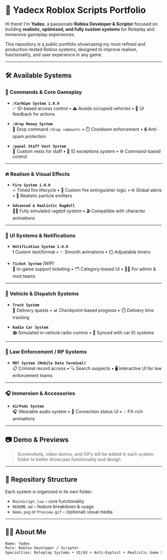# 🚀 Yadecx Roblox Scripts Portfolio

Hi there! I'm **Yadex**, a passionate **Roblox Developer & Scripter** focused on building **realistic, optimized, and fully custom systems** for Roleplay and immersive gameplay experiences.

This repository is a public portfolio showcasing my most refined and production-tested Roblox systems, designed to improve realism, functionality, and user experience in any game.

---

## 🛠️ Available Systems

### 🔧 Commands & Core Gameplay

- **`/CarWipe System 1.0.0`**  
  ✅ ID-based access control • ⚠️ Avoids occupied vehicles • 🔔 UI feedback for actions

- **`/drop Money System`**  
  💸 Drop command `/drop <amount>` • ⏱️ Cooldown enforcement • 🔒 Anti-spam protection

- **`/panel Staff Vest System`**  
  🦺 Custom vests for staff • 🔑 ID exceptions system • ⚙️ Command-based control

---

### 🔥 Realism & Visual Effects

- **`Fire System 1.0.0`**  
  🔥 Timed fire lifecycle • 🧯 Custom fire extinguisher logic • 🌐 Global alerts • 💨 Realistic particle emitters

- **`Advanced & Realistic Ragdoll`**  
  🧍‍♂️ Fully simulated ragdoll system • 🎬 Compatible with character animations

---

### 📢 UI Systems & Notifications

- **`Notification System 1.0.0`**  
  ❗ Custom text/format • ✨ Smooth animations • ⏲️ Adjustable timers

- **`Ticket System`** *(WIP)*  
  🎫 In-game support ticketing • 🗂️ Category-based UI • 🧑‍💻 For admin & mod teams

---

### 🚚 Vehicle & Dispatch Systems

- **`Truck System`**  
  🚛 Delivery quests • 📊 Checkpoint-based progress • ⏱️ Delivery time tracking

- **`Radio Car System`**  
  📻 Simulated in-vehicle radio comms • 🔁 Synced with car ID systems

---

### 👮 Law Enforcement / RP Systems

- **`MDT System (Mobile Data Terminal)`**  
  📋 Criminal record access • 🔍 Search suspects • 🖥️ Interactive UI for law enforcement teams

---

### 🎧 Immersion & Accessories

- **`AirPods System`**  
  🎧 Wearable audio system • 🔌 Connection status UI • 💡 FX-rich animations

---

## 📷 Demo & Previews

> Screenshots, video demos, and GIFs will be added in each system folder to better showcase functionality and design.

---

## 📂 Repository Structure

Each system is organized in its own folder:
- `MainScript.lua` – core functionality
- `README.md` – feature breakdown & usage
- `Demo.png` or `Preview.gif` – (optional) visual media

---

## 👨‍💻 About Me

```txt
Name: Yadex
Role: Roblox Developer / Scripter
Specialties: Roleplay Systems • UI/UX • Anti-Exploit • Realistic Game Systems • Client/Server Communication
